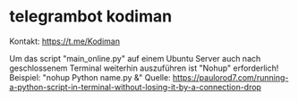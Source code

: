 # telegrambot kodiman
Kontakt: https://t.me/Kodiman

Um das script "main_online.py" auf einem Ubuntu Server auch nach geschlossenem Terminal weiterhin auszuführen ist "Nohup" erforderlich!
Beispiel: "nohup Python name.py &"
Quelle: https://paulorod7.com/running-a-python-script-in-terminal-without-losing-it-by-a-connection-drop
